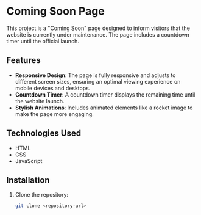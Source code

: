 # Coming Soon Page

This project is a "Coming Soon" page designed to inform visitors that the website is currently under maintenance. The page includes a countdown timer until the official launch.

## Features

- **Responsive Design**: The page is fully responsive and adjusts to different screen sizes, ensuring an optimal viewing experience on mobile devices and desktops.
- **Countdown Timer**: A countdown timer displays the remaining time until the website launch.
- **Stylish Animations**: Includes animated elements like a rocket image to make the page more engaging.

## Technologies Used

- HTML
- CSS
- JavaScript

## Installation

1. Clone the repository:
   ```bash
   git clone <repository-url>
